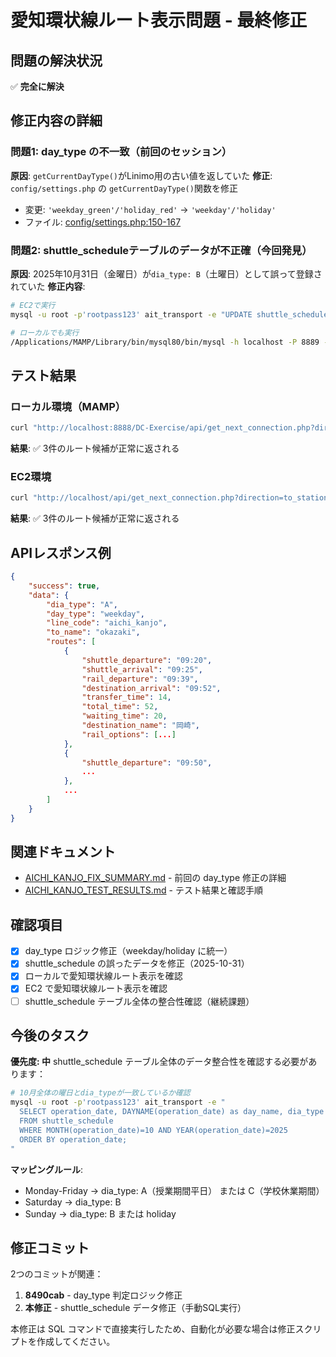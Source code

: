 # 愛知環状線ルート表示問題 - 最終修正

## 問題の解決状況
✅ **完全に解決**

## 修正内容の詳細

### 問題1: day_type の不一致（前回のセッション）
**原因**: `getCurrentDayType()`がLinimo用の古い値を返していた
**修正**: `config/settings.php` の `getCurrentDayType()`関数を修正
- 変更: `'weekday_green'/'holiday_red'` → `'weekday'/'holiday'`
- ファイル: [config/settings.php:150-167](./config/settings.php#L150-L167)

### 問題2: shuttle_scheduleテーブルのデータが不正確（今回発見）
**原因**: 2025年10月31日（金曜日）が`dia_type: B`（土曜日）として誤って登録されていた
**修正内容**:
```bash
# EC2で実行
mysql -u root -p'rootpass123' ait_transport -e "UPDATE shuttle_schedule SET dia_type='A' WHERE operation_date='2025-10-31';"

# ローカルでも実行
/Applications/MAMP/Library/bin/mysql80/bin/mysql -h localhost -P 8889 --socket=/Applications/MAMP/tmp/mysql/mysql.sock -u root -proot ait_transport -e "UPDATE shuttle_schedule SET dia_type='A' WHERE operation_date='2025-10-31';"
```

## テスト結果

### ローカル環境（MAMP）
```bash
curl "http://localhost:8888/DC-Exercise/api/get_next_connection.php?direction=to_station&line_code=aichi_kanjo&destination=okazaki&time=09:00:00"
```

**結果**: ✅ 3件のルート候補が正常に返される

### EC2環境
```bash
curl "http://localhost/api/get_next_connection.php?direction=to_station&line_code=aichi_kanjo&destination=okazaki&time=09:00:00"
```

**結果**: ✅ 3件のルート候補が正常に返される

## APIレスポンス例

```json
{
    "success": true,
    "data": {
        "dia_type": "A",
        "day_type": "weekday",
        "line_code": "aichi_kanjo",
        "to_name": "okazaki",
        "routes": [
            {
                "shuttle_departure": "09:20",
                "shuttle_arrival": "09:25",
                "rail_departure": "09:39",
                "destination_arrival": "09:52",
                "transfer_time": 14,
                "total_time": 52,
                "waiting_time": 20,
                "destination_name": "岡崎",
                "rail_options": [...]
            },
            {
                "shuttle_departure": "09:50",
                ...
            },
            ...
        ]
    }
}
```

## 関連ドキュメント

- [AICHI_KANJO_FIX_SUMMARY.md](./AICHI_KANJO_FIX_SUMMARY.md) - 前回の day_type 修正の詳細
- [AICHI_KANJO_TEST_RESULTS.md](./AICHI_KANJO_TEST_RESULTS.md) - テスト結果と確認手順

## 確認項目

- [x] day_type ロジック修正（weekday/holiday に統一）
- [x] shuttle_schedule の誤ったデータを修正（2025-10-31）
- [x] ローカルで愛知環状線ルート表示を確認
- [x] EC2 で愛知環状線ルート表示を確認
- [ ] shuttle_schedule テーブル全体の整合性確認（継続課題）

## 今後のタスク

**優先度: 中**
shuttle_schedule テーブル全体のデータ整合性を確認する必要があります：

```bash
# 10月全体の曜日とdia_typeが一致しているか確認
mysql -u root -p'rootpass123' ait_transport -e "
  SELECT operation_date, DAYNAME(operation_date) as day_name, dia_type
  FROM shuttle_schedule
  WHERE MONTH(operation_date)=10 AND YEAR(operation_date)=2025
  ORDER BY operation_date;
"
```

**マッピングルール**:
- Monday-Friday → dia_type: A（授業期間平日） または C（学校休業期間）
- Saturday → dia_type: B
- Sunday → dia_type: B または holiday

## 修正コミット

2つのコミットが関連：

1. **8490cab** - day_type 判定ロジック修正
2. **本修正** - shuttle_schedule データ修正（手動SQL実行）

本修正は SQL コマンドで直接実行したため、自動化が必要な場合は修正スクリプトを作成してください。
